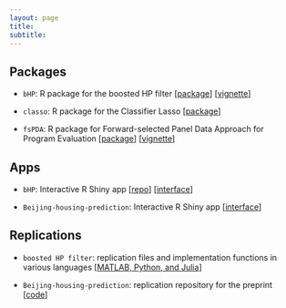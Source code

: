 ```yaml
---
layout: page
title: 
subtitle:
---
```


## Packages

- `bHP`: R package for the boosted HP filter [[package](https://github.com/chenyang45/BoostedHP)] [[vignette](https://github.com/chenyang45/BoostedHP/blob/master/vignettes/vignette.pdf)]


- `classo`: R package for the Classifier Lasso [[package](https://github.com/zhan-gao/classo)]


- `fsPDA`: R package for Forward-selected Panel Data Approach for Program Evaluation [[package](https://github.com/zhentaoshi/fsPDA)] [[vignette](https://github.com/zhentaoshi/fsPDA/blob/master/R_pkg_fsPDA/doc/)]


## Apps

- `bHP`: Interactive R Shiny app [[repo](https://github.com/chenyang45/Boosted_HP_App)] [[interface](https://chenyang1.shinyapps.io/boosted_hp_app/)]


* `Beijing-housing-prediction`: Interactive R Shiny app [[interface](https://bj-housing.herokuapp.com/)]


## Replications

- `boosted HP filter`: replication files and implementation functions in various languages [[MATLAB, Python, and Julia](https://github.com/zhentaoshi/Boosted_HP_filter/tree/master/)]


* `Beijing-housing-prediction`: replication repository for the preprint [[code](https://github.com/ishwang1/Beijing-Housing-prediction)]

